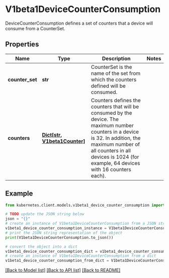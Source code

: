 # V1beta1DeviceCounterConsumption

DeviceCounterConsumption defines a set of counters that a device will consume from a CounterSet.

## Properties

Name | Type | Description | Notes
------------ | ------------- | ------------- | -------------
**counter_set** | **str** | CounterSet is the name of the set from which the counters defined will be consumed. | 
**counters** | [**Dict[str, V1beta1Counter]**](V1beta1Counter.md) | Counters defines the counters that will be consumed by the device.  The maximum number counters in a device is 32. In addition, the maximum number of all counters in all devices is 1024 (for example, 64 devices with 16 counters each). | 

## Example

```python
from kubernetes.client.models.v1beta1_device_counter_consumption import V1beta1DeviceCounterConsumption

# TODO update the JSON string below
json = "{}"
# create an instance of V1beta1DeviceCounterConsumption from a JSON string
v1beta1_device_counter_consumption_instance = V1beta1DeviceCounterConsumption.from_json(json)
# print the JSON string representation of the object
print(V1beta1DeviceCounterConsumption.to_json())

# convert the object into a dict
v1beta1_device_counter_consumption_dict = v1beta1_device_counter_consumption_instance.to_dict()
# create an instance of V1beta1DeviceCounterConsumption from a dict
v1beta1_device_counter_consumption_from_dict = V1beta1DeviceCounterConsumption.from_dict(v1beta1_device_counter_consumption_dict)
```
[[Back to Model list]](../README.md#documentation-for-models) [[Back to API list]](../README.md#documentation-for-api-endpoints) [[Back to README]](../README.md)


